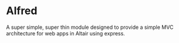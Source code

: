 # Alfred

A super simple, super thin module designed to provide a simple MVC architecture for web apps in Altair using express.